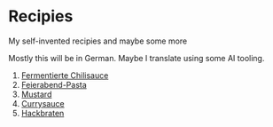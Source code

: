 # Recipies
My self-invented recipies and maybe some more

Mostly this will be in German. Maybe I translate using some AI tooling.

1) [Fermentierte Chilisauce](Fermentierte_Chilisauce.md)
2) [Feierabend-Pasta](FeierabendPasta.md)
3) [Mustard](Mustard.md)
4) [Currysauce](Currysauce.md)
5) [Hackbraten](Hackbraten.md)